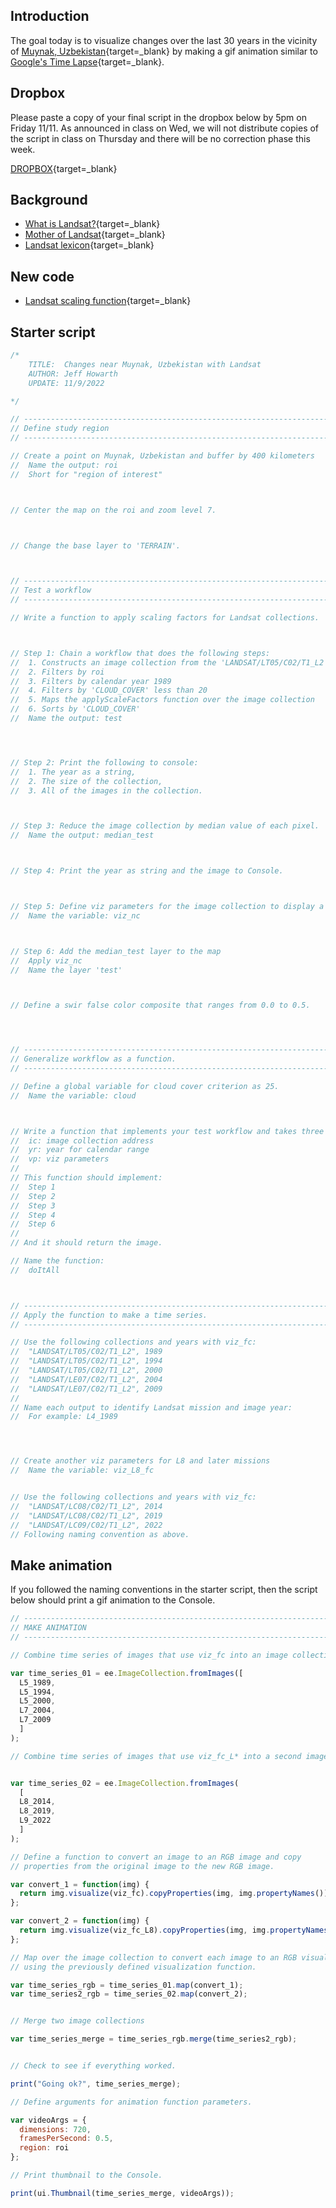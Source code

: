 ## Introduction    

The goal today is to visualize changes over the last 30 years in the vicinity of [Muynak, Uzbekistan](https://www.nytimes.com/2018/08/09/world/asia/aral-sea-disappearing-uzbekistan.html){target=_blank} by making a gif animation similar to [Google's Time Lapse](https://earthengine.google.com/timelapse/){target=_blank}.  

## Dropbox  

Please paste a copy of your final script in the dropbox below by 5pm on Friday 11/11. As announced in class on Wed, we will not distribute copies of the script in class on Thursday and there will be no correction phase this week.  

[DROPBOX](https://forms.gle/HkWfyB3FBKhoHVnh7){target=_blank}  

## Background   

- [What is Landsat?](../concepts/what_is_landsat.md){target=_blank}  
- [Mother of Landsat](../concepts/mother_of_landsat.md){target=_blank}  
- [Landsat lexicon](../concepts/landsat_lexicon.md){target=_blank}  

## New code  

- [Landsat scaling function](../code/ic/landsat_scaling_function.md){target=_blank}    


## Starter script    

```js
/*
    TITLE:  Changes near Muynak, Uzbekistan with Landsat  
    AUTHOR: Jeff Howarth  
    UPDATE: 11/9/2022  

*/

// -----------------------------------------------------------------------------------
// Define study region
// -----------------------------------------------------------------------------------

// Create a point on Muynak, Uzbekistan and buffer by 400 kilometers
//  Name the output: roi
//  Short for "region of interest"  



// Center the map on the roi and zoom level 7.  



// Change the base layer to 'TERRAIN'.  



// -----------------------------------------------------------------------------------
// Test a workflow
// -----------------------------------------------------------------------------------

// Write a function to apply scaling factors for Landsat collections.



// Step 1: Chain a workflow that does the following steps:  
//  1. Constructs an image collection from the 'LANDSAT/LT05/C02/T1_L2' address
//  2. Filters by roi
//  3. Filters by calendar year 1989
//  4. Filters by 'CLOUD_COVER' less than 20
//  5. Maps the applyScaleFactors function over the image collection
//  6. Sorts by 'CLOUD_COVER'
//  Name the output: test




// Step 2: Print the following to console:
//  1. The year as a string,
//  2. The size of the collection,
//  3. All of the images in the collection.   



// Step 3: Reduce the image collection by median value of each pixel.
//  Name the output: median_test  



// Step 4: Print the year as string and the image to Console.



// Step 5: Define viz parameters for the image collection to display a natural color composite from 0.0 and 0.3.
//  Name the variable: viz_nc  



// Step 6: Add the median_test layer to the map
//  Apply viz_nc
//  Name the layer 'test'



// Define a swir false color composite that ranges from 0.0 to 0.5.  




// -----------------------------------------------------------------------------------
// Generalize workflow as a function.
// -----------------------------------------------------------------------------------

// Define a global variable for cloud cover criterion as 25.
//  Name the variable: cloud



// Write a function that implements your test workflow and takes three arguments:
//  ic: image collection address
//  yr: year for calendar range
//  vp: viz parameters
//
// This function should implement:
//  Step 1
//  Step 2
//  Step 3
//  Step 4
//  Step 6
//
// And it should return the image.

// Name the function:
//  doItAll



// -----------------------------------------------------------------------------------
// Apply the function to make a time series.
// -----------------------------------------------------------------------------------

// Use the following collections and years with viz_fc:
//  "LANDSAT/LT05/C02/T1_L2", 1989
//  "LANDSAT/LT05/C02/T1_L2", 1994
//  "LANDSAT/LT05/C02/T1_L2", 2000
//  "LANDSAT/LE07/C02/T1_L2", 2004
//  "LANDSAT/LE07/C02/T1_L2", 2009
//
// Name each output to identify Landsat mission and image year:
//  For example: L4_1989




// Create another viz parameters for L8 and later missions
//  Name the variable: viz_L8_fc


// Use the following collections and years with viz_fc:
//  "LANDSAT/LC08/C02/T1_L2", 2014
//  "LANDSAT/LC08/C02/T1_L2", 2019
//  "LANDSAT/LC09/C02/T1_L2", 2022
// Following naming convention as above.

```

## Make animation

If you followed the naming conventions in the starter script, then the script below should print a gif animation to the Console.  

```js
// -----------------------------------------------------------------------------------
// MAKE ANIMATION
// -----------------------------------------------------------------------------------

// Combine time series of images that use viz_fc into an image collection;

var time_series_01 = ee.ImageCollection.fromImages([
  L5_1989,
  L5_1994,
  L5_2000,
  L7_2004,
  L7_2009
  ]
);

// Combine time series of images that use viz_fc_L* into a second image collection;


var time_series_02 = ee.ImageCollection.fromImages(
  [
  L8_2014,
  L8_2019,
  L9_2022
  ]
);

// Define a function to convert an image to an RGB image and copy
// properties from the original image to the new RGB image.

var convert_1 = function(img) {
  return img.visualize(viz_fc).copyProperties(img, img.propertyNames());
};

var convert_2 = function(img) {
  return img.visualize(viz_fc_L8).copyProperties(img, img.propertyNames());
};

// Map over the image collection to convert each image to an RGB visualization
// using the previously defined visualization function.

var time_series_rgb = time_series_01.map(convert_1);
var time_series2_rgb = time_series_02.map(convert_2);


// Merge two image collections

var time_series_merge = time_series_rgb.merge(time_series2_rgb);  


// Check to see if everything worked.

print("Going ok?", time_series_merge);

// Define arguments for animation function parameters.

var videoArgs = {
  dimensions: 720,
  framesPerSecond: 0.5,
  region: roi
};

// Print thumbnail to the Console.

print(ui.Thumbnail(time_series_merge, videoArgs));

```
